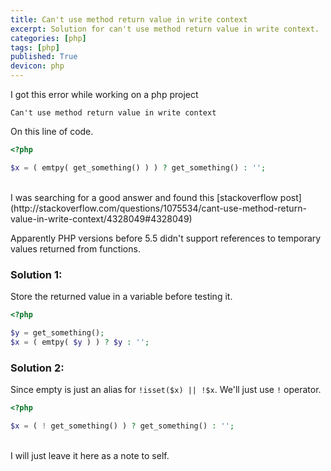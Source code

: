 ```yaml
---
title: Can't use method return value in write context
excerpt: Solution for can't use method return value in write context.
categories: [php]
tags: [php]
published: True
devicon: php
---
```


I got this error while working on a php project

```
Can't use method return value in write context
```

On this line of code.

```php
<?php

$x = ( emtpy( get_something() ) ) ? get_something() : '';
```

<br>
I was searching for a good answer and found this [stackoverflow post](http://stackoverflow.com/questions/1075534/cant-use-method-return-value-in-write-context/4328049#4328049)

Apparently PHP versions before 5.5 didn't support references to temporary values returned from functions.

### Solution 1:
Store the returned value in a variable before testing it.

```php
<?php

$y = get_something();
$x = ( emtpy( $y ) ) ? $y : '';
```

### Solution 2:
Since empty is just an alias for `!isset($x) || !$x`. We'll just use `!` operator.

```php
<?php

$x = ( ! get_something() ) ? get_something() : '';
```

<br>
I will just leave it here as a note to self.